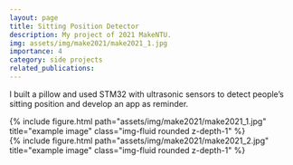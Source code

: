 ```yaml
---
layout: page
title: Sitting Position Detector
description: My project of 2021 MakeNTU.
img: assets/img/make2021/make2021_1.jpg
importance: 4
category: side projects
related_publications: 
---
```


I built a pillow and used STM32 with ultrasonic sensors to detect people’s sitting position and develop an app as reminder.
<div class="row justify-content-sm-center">
    <div class="col-sm mt-3 mt-md-0">
        {% include figure.html path="assets/img/make2021/make2021_1.jpg" title="example image" class="img-fluid rounded z-depth-1" %}
    </div>
    <div class="col-sm mt-3 mt-md-0">
        {% include figure.html path="assets/img/make2021/make2021_2.jpg" title="example image" class="img-fluid rounded z-depth-1" %}
</div>
